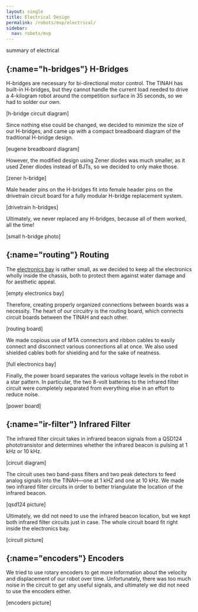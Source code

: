 ```yaml
---
layout: single
title: Electrical Design
permalink: /robots/mvp/electrical/
sidebar:
  nav: robots/mvp
---
```


summary of electrical

## [](){:name="h-bridges"} H-Bridges

H-bridges are necessary for bi-directional motor control. The TINAH has built-in H-bridges, but they cannot handle the current load needed to drive a 4-kilogram robot around the competition surface in 35 seconds, so we had to solder our own.

[h-bridge circuit diagram]

Since nothing else could be changed, we decided to minimize the size of our H-bridges, and came up with a compact breadboard diagram of the traditional H-bridge design.

[eugene breadboard diagram]

However, the modified design using Zener diodes was much smaller, as it used Zener diodes instead of BJTs, so we decided to only make those.

[zener h-bridge]

Male header pins on the H-bridges fit into female header pins on the drivetrain circuit board for a fully modular H-bridge replacement system.

[drivetrain h-bridges]

Ultimately, we never replaced any H-bridges, because all of them worked, all the time!

[small h-bridge photo]

## [](){:name="routing"} Routing

The [electronics bay][] is rather small, as we decided to keep all the electronics wholly inside the chassis, both to protect them against water damage and for aesthetic appeal.

[empty electronics bay]

Therefore, creating properly organized connections between boards was a necessity. The heart of our circuitry is the routing board, which connects circuit boards between the TINAH and each other.

[routing board]

We made copious use of MTA connectors and ribbon cables to easily connect and disconnect various connections all at once. We also used shielded cables both for shielding and for the sake of neatness.

[full electronics bay]

Finally, the power board separates the various voltage levels in the robot in a star pattern. In particular, the two 8-volt batteries to the infrared filter circuit were completely separated from everything else in an effort to reduce noise.

[power board]

## [](){:name="ir-filter"} Infrared Filter

The infrared filter circuit takes in infrared beacon signals from a QSD124 phototransistor and determines whether the infrared beacon is pulsing at 1 kHz or 10 kHz.

[circuit diagram]

The circuit uses two band-pass filters and two peak detectors to feed analog signals into the TINAH&mdash;one at 1 kHZ and one at 10 kHz. We made two infrared filter circuits in order to better triangulate the location of the infrared beacon.

[qsd124 picture]

Ultimately, we did not need to use the infrared beacon location, but we kept both infrared filter circuits just in case. The whole circuit board fit right inside the electronics bay.

[circuit picture]

## [](){:name="encoders"} Encoders

We tried to use rotary encoders to get more information about the velocity and displacement of our robot over time. Unfortunately, there was too much noise in the circuit to get any useful signals, and ultimately we did not need to use the encoders either.

[encoders picture]

[angry purple skid]: /assets/images/robots/mvp/angry_purple_skid.jpg
[angry white skid]: /assets/images/robots/mvp/angry_white_skid.jpg
[electronics bay]: /robots/mvp/structure/#ebay
